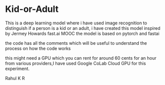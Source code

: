 # Kid-or-Adult
This is a deep learning model where i have used image recognition to distinguish if a person is a kid or an adult, i have created this model inspired by Jermey Howards fast.ai MOOC the model is based on pytorch and fastai

the code has all the comments which will be useful to understand the process on how the code works

this might need a GPU which you can rent for around 60 cents for an hour from various providers,I have used Google CoLab Cloud GPU for this experiment.

Rahul K R
